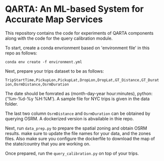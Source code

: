 # QARTA: An ML-based System for Accurate Map Services

This repository contains the code for experiments of QARTA components along with the code for the query calibration module.

To start, create a conda envrionment based on 'environment file' in this repo as follows:

`conda env create -f environment.yml`

Next, prepare your trips dataset to be as follows:

`TripStartTime,PickupLon,PickupLat,DropLon,DropLat,GT_Distance,GT_Duration,OsrmDistance,OsrmDuration`

The date should be fomrated as (month-day-year hour:minutes), python:('%m-%d-%y %H:%M'). A sample file for NYC trips is given in the data folder. 

The last two column `OsrmDistance` and `OsrmDuration` can be obtained by querying OSRM. A dockerized version is abvailable in thie repo.

Next, run `data_prep.py` to prepare the spatial zoning and obtain OSRM results. make sure to update the file names for your data, and the zones files. Also make sure you configure the dockerfile to download the map of the state/country that you are working on.


Once prepared, run the `query_calibration.py` on top of your trips. 